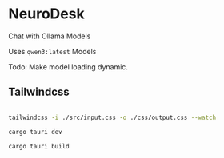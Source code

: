 # NeuroDesk

 Chat with Ollama Models

 Uses `qwen3:latest` Models

 Todo: Make model loading dynamic.

## Tailwindcss

```bash

tailwindcss -i ./src/input.css -o ./css/output.css --watch

```
```bash
cargo tauri dev

```


```bash
cargo tauri build
```
